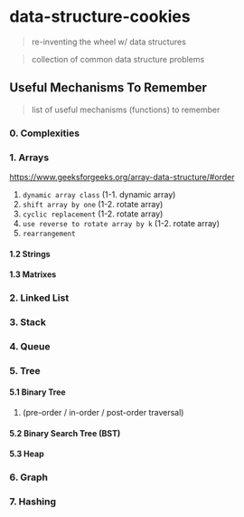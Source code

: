 # data-structure-cookies
> re-inventing the wheel w/ data structures

> collection of common data structure problems

## Useful Mechanisms To Remember
> list of useful mechanisms (functions) to remember

### 0. Complexities

### 1. Arrays
https://www.geeksforgeeks.org/array-data-structure/#order
1. `dynamic array class` (1-1. dynamic array)
2. `shift array by one` (1-2. rotate array)
3. `cyclic replacement` (1-2. rotate array)
4. `use reverse to rotate array by k` (1-2. rotate array)
5. `rearrangement`

#### 1.2 Strings

#### 1.3 Matrixes

### 2. Linked List

### 3. Stack

### 4. Queue

### 5. Tree

#### 5.1 Binary Tree
1. (pre-order / in-order / post-order traversal)

#### 5.2 Binary Search Tree (BST)

#### 5.3 Heap

### 6. Graph

### 7. Hashing


